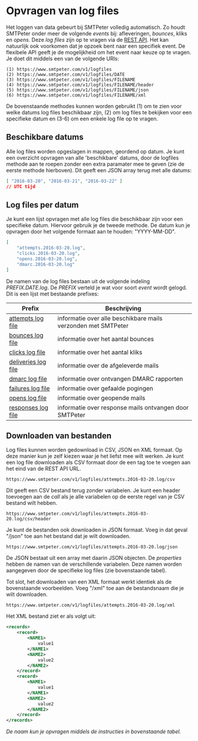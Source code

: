 # Opvragen van log files

Het loggen van data gebeurt bij SMTPeter volledig automatisch. Zo houdt SMTPeter 
onder meer de volgende *events* bij: afleveringen, *bounces*, kliks en *opens*. 
Deze *log files* zijn op te vragen via de [REST API](rest-logfiles "Opvragen van log files").
Het kan natuurlijk ook voorkomen dat je opzoek bent naar een specifiek event.
De flexibele API geeft je de mogelijkheid om het event naar keuze op te vragen.
Je doet dit middels een van de volgende URls:

```text
(1) https://www.smtpeter.com/v1/logfiles
(2) https://www.smtpeter.com/v1/logfiles/DATE
(3) https://www.smtpeter.com/v1/logfiles/FILENAME
(4) https://www.smtpeter.com/v1/logfiles/FILENAME/header
(5) https://www.smtpeter.com/v1/logfiles/FILENAME/json
(6) https://www.smtpeter.com/v1/logfiles/FILENAME/xml
```

De bovenstaande methodes kunnen worden gebruikt (1) om te zien voor welke
datums log files beschikbaar zijn, (2) om log files te bekijken voor
een specifieke datum en (3-6) om een enkele log file op te vragen.

## Beschikbare datums

Alle log files worden opgeslagen in mappen, geordend op datum. Je kunt 
een overzicht opvragen van alle 'beschikbare' datums, door de logfiles
methode aan te roepen zonder een extra paramater mee te geven 
(zie de eerste methode hierboven). Dit geeft een JSON array terug 
met alle datums:

```json
[ "2016-03-20", "2016-03-21", "2016-03-22" ]
// UTC tijd
```


## Log files per datum

Je kunt een lijst opvragen met alle log files die beschikbaar zijn voor
een specifieke datum. Hiervoor gebruik je de tweede methode. 
De datum kun je opvragen door het volgende formaat aan te houden:
"YYYY-MM-DD".

```json
[
    "attempts.2016-03-20.log",
    "clicks.2016-03-20.log",
    "opens.2016-03-20.log",
    "dmarc.2016-03-20.log"
]
```

De namen van de log files bestaan uit de volgende indeling *PREFIX.DATE.log*.
De *PREFIX* verteld je wat voor soort *event* wordt gelogd. Dit is een lijst 
met bestaande prefixes:

| Prefix                                                 | Beschrijving                                                       |
| ------------------------------------------------------ | ------------------------------------------------------------------ |
| [attempts log file](log-attempts "attempts log file")  | informatie over alle beschikbare mails verzonden met SMTPeter      |
| [bounces log file](log-bounces "bounces log file")     | informatie over het aantal bounces                                 |
| [clicks log file](log-clicks "clicks log file")        | informatie over het aantal kliks                                   |
| [deliveries log file](log-deliveries "log-deliveries") | informatie over de afgeleverde mails                               |
| [dmarc log file](log-dmarc "log-dmarc")                | informatie over ontvangen DMARC rapporten                          |
| [failures log file](log-failures "log-failures")       | informatie over gefaalde pogingen                                  |  
| [opens log file](log-opens "opens log file")           |  informatie over geopende mails                                    |
| [responses log file](log-responses "log-responses")    | informatie over response mails ontvangen door SMTPeter             |


## Downloaden van bestanden

Log files kunnen worden gedownload in CSV, JSON en XML formaat. Op deze
manier kun je zelf kiezen waar je het liefst mee wilt werken. Je kunt een 
log file downloaden als CSV formaat door de een tag toe te voegen aan 
het eind van de REST API URL. 

```text
https://www.smtpeter.com/v1/logfiles/attempts.2016-03-20.log/csv
```

Dit geeft een CSV bestand terug zonder variabelen. Je kunt een header 
toevoegen aan de *call* als je alle variabelen op de eerste regel van
je CSV bestand wilt hebben. 

```text
https://www.smtpeter.com/v1/logfiles/attempts.2016-03-20.log/csv/header
```

Je kunt de bestanden ook downloaden in JSON formaat. Voeg in dat geval
"/json" toe aan het bestand dat je wilt downloaden.

```text
https://www.smtpeter.com/v1/logfiles/attempts.2016-03-20.log/json
```

De JSON bestaat uit een array met daarin JSON objecten. De *properties*
hebben de namen van de verschillende variabelen. Deze namen worden aangegeven
door de specifieke log files (zie bovenstaande tabel).

Tot slot, het downloaden van een XML formaat werkt identiek als de bovenstaande
voorbeelden. Voeg "/xml" toe aan de bestandsnaam die je wilt downloaden.

```text
https://www.smtpeter.com/v1/logfiles/attempts.2016-03-20.log/xml
```

Het XML bestand ziet er als volgt uit:

```xml
<records>
    <record>
        <NAME1>
            value1
        </NAME1>
        <NAME2>
            value2
        </NAME2>
    </record>
    <record>
        <NAME1>
            value1
        </NAME1>
        <NAME2>
            value2
        </NAME2>
    </record>
</records>
```

*De naam kun je opvragen middels de instructies in bovenstaande tabel.*
